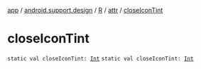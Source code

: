 [app](../../../index.md) / [android.support.design](../../index.md) / [R](../index.md) / [attr](index.md) / [closeIconTint](./close-icon-tint.md)

# closeIconTint

`static val closeIconTint: `[`Int`](https://kotlinlang.org/api/latest/jvm/stdlib/kotlin/-int/index.html)
`static val closeIconTint: `[`Int`](https://kotlinlang.org/api/latest/jvm/stdlib/kotlin/-int/index.html)